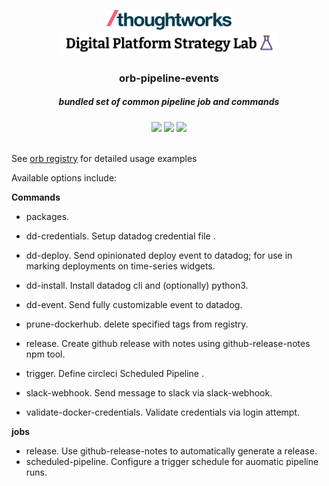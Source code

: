 <div align="center">
	<p>
		<img alt="Thoughtworks Logo" src="https://raw.githubusercontent.com/ThoughtWorks-DPS/static/master/thoughtworks_flamingo_wave.png?sanitize=true" width=200 />
    <br />
		<img alt="DPS Title" src="https://raw.githubusercontent.com/ThoughtWorks-DPS/static/master/dps_lab_title.png" width=350/>
	</p>
  <h3>orb-pipeline-events</h3>
  <h5>bundled set of common pipeline job and commands</h5>
  <a href="https://app.circleci.com/pipelines/github/ThoughtWorks-DPS/orb-pipeline-events"><img src="https://circleci.com/gh/ThoughtWorks-DPS/orb-pipeline-events.svg?style=shield"></a> <a href="https://badges.circleci.com/orbs/twdps/pipeline-events.svg"><img src="https://badges.circleci.com/orbs/twdps/pipeline-events.svg"></a> <a href="https://opensource.org/licenses/MIT"><img src="https://img.shields.io/badge/license-MIT-blue.svg"></a>
</div>
<br />

See [orb registry](https://circleci.com/developer/orbs/orb/twdps/pipeline-events) for detailed usage examples

Available options include:

**Commands**
- packages. 


- dd-credentials. Setup datadog credential file  .
- dd-deploy. Send opinionated deploy event to datadog; for use in marking deployments on time-series widgets.  
- dd-install. Install datadog cli and (optionally) python3.
- dd-event. Send fully customizable event to datadog.  
- prune-dockerhub. delete specified tags from registry.
- release. Create github release with notes using github-release-notes npm tool. 
- trigger. Define circleci Scheduled Pipeline .
- slack-webhook. Send message to slack via slack-webhook.
- validate-docker-credentials. Validate credentials via login attempt.

**jobs**
- release. Use github-release-notes to automatically generate a release.
- scheduled-pipeline. Configure a trigger schedule for auomatic pipeline runs.
